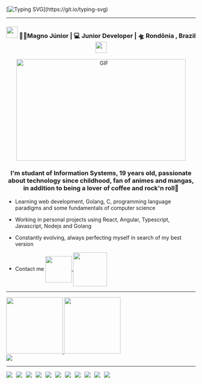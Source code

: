   [![Typing SVG](https://readme-typing-svg.herokuapp.com?font=roboto&size=25&color=FAFAFD&center=true&lines=_Hello+World!+I'm+J%C3%BAnior%E2%9A%A1_)](https://git.io/typing-svg)
<hr>

<div align="center">
<h3><img src="https://media.giphy.com/media/WUlplcMpOCEmTGBtBW/giphy.gif" width="30"> 👨‍💻Magno Júnior | 💻 Junior Developer | 🛸 Rondônia , Brazil <img src="https://media.giphy.com/media/WUlplcMpOCEmTGBtBW/giphy.gif" width="30"></h3>
</div>

<div align="center">
  <img height="270px" width="450px" alt="GIF" src="https://media.giphy.com/media/26BGIqWh2R1fi6JDa/giphy.gif" />
  
  <h3> I'm studant of Information Systems, 19 years old, passionate about technology since childhood, fan of animes and mangas, in addition to being a lover of coffee and rock'n roll🤘</h3>
</div>

- Learning web development, Golang, C, programming language paradigms and some fundamentals of computer science

- Working in personal projects using React, Angular, Typescript, Javascript, Nodejs and Golang

- Constantly evolving, always perfecting myself in search of my best version

- Contact me <a href="mailto:magnojunior319@gmail.com" target="blank">
  <img align="center" width="70px" src="https://img.shields.io/static/v1?label=&message=email&color=505264&style=for-the-badge&logo=gmail&logoColor=8a90c7">
</a> <a href="https://www.linkedin.com/in/magnojunior07/" target="blank">
  <img align="center" width="90px" src="https://img.shields.io/badge/LinkedIn-0077B5?style=for-the-badge&logo=linkedin&logoColor=white">
</a>
<hr>

<p>
<a href="https://github.com/magnojunior07"> 
    <img height="150em" src="https://github-readme-stats.vercel.app/api?username=magnojunior07&show_icons=true&theme=tokyonight&count_private=true"/>
    <img height="150em" src="https://github-readme-stats.vercel.app/api/top-langs/?username=magnojunior07&layout=compact&theme=tokyonight">    
</a>  

<br>    

<a>
    <img src="https://komarev.com/ghpvc/?username=magnojunior07&label=Views&color=116262">
</a>

</p>
 
<hr>

<div align="center" style="display: flex; gap: 10px;">
  <img align="center" padding="4" src="https://img.shields.io/badge/Visual%20Studio%20Code-0078d7.svg?style=for-the-badge&logo=visual-studio-code&logoColor=white" />
  <img align="center" padding="4" src="https://img.shields.io/badge/css3-%231572B6.svg?style=for-the-badge&logo=css3&logoColor=white" />
  <img align="center" padding="4" src="https://img.shields.io/badge/html5-%23E34F26.svg?style=for-the-badge&logo=html5&logoColor=white" />
  <img align="center" padding="4" src="https://img.shields.io/badge/javascript-%23323330.svg?style=for-the-badge&logo=javascript&logoColor=%23F7DF1E" />
  <img align="center" padding="4" src="https://img.shields.io/badge/typescript-3178C6.svg?style=for-the-badge&logo=typescript&logoColor=FFF" />
  <img align="center" padding="4" src="https://img.shields.io/badge/node.js-6DA55F?style=for-the-badge&logo=node.js&logoColor=white" />
  <img align="center" padding="4" src="https://img.shields.io/badge/Angular-DD0031?style=for-the-badge&logo=angular&logoColor=white"/>
  <img align="center" padding="4" src="https://img.shields.io/badge/React-000000?style=for-the-badge&logo=react&logoColor=0078d7"/>
  <img align="center" padding="4" src="https://img.shields.io/badge/Express.js-404D59?style=for-the-badge"/> 
  <img align="center" padding="4" src="https://img.shields.io/badge/PostgreSQL-316192?style=for-the-badge&logo=postgresql&logoColor=white"/>
  <img align="center" padding="4" src="https://img.shields.io/badge/Go-00ADD8?style=for-the-badge&logo=go&logoColor=white"/>
</div>
